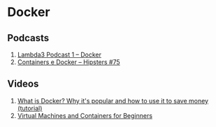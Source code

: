 # Docker
## Podcasts
1. [Lambda3 Podcast 1 – Docker](https://www.lambda3.com.br/2016/05/podcast-1-docker/)
2. [Containers e Docker – Hipsters #75](https://hipsters.tech/containers-e-docker-hipsters-75/)

## Videos
1. [What is Docker? Why it's popular and how to use it to save money (tutorial)](https://www.youtube.com/watch?v=IbUXb4pQbPY)
2. [Virtual Machines and Containers for Beginners](https://www.youtube.com/watch?v=AMGJoVgkjGk)
